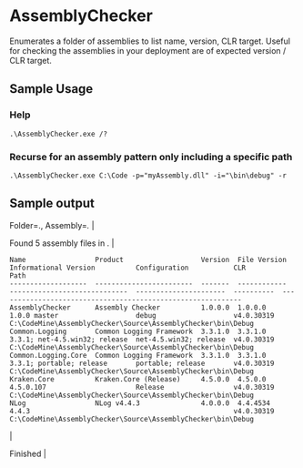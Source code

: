 # AssemblyChecker

Enumerates a folder of assemblies to list name, version, CLR target.
Useful for checking the assemblies in your deployment are of expected version / CLR target.

## Sample Usage

### Help

    .\AssemblyChecker.exe /?

### Recurse for an  assembly pattern only including a specific path

    .\AssemblyChecker.exe C:\Code -p="myAssembly.dll" -i="\bin\debug" -r

## Sample output

  Folder=., Assembly=*.* |

  Found 5 assembly files in . |

    Name                 Product                   Version  File Version  Informational Version          Configuration           CLR         Path
    -------------------  ------------------------  -------  ------------  -----------------------------  ----------------------  ----------  ------------------------------------------------------------
    AssemblyChecker      Assembly Checker          1.0.0.0  1.0.0.0       1.0.0 master                   debug                   v4.0.30319  C:\CodeMine\AssemblyChecker\Source\AssemblyChecker\bin\Debug
    Common.Logging       Common Logging Framework  3.3.1.0  3.3.1.0       3.3.1; net-4.5.win32; release  net-4.5.win32; release  v4.0.30319  C:\CodeMine\AssemblyChecker\Source\AssemblyChecker\bin\Debug
    Common.Logging.Core  Common Logging Framework  3.3.1.0  3.3.1.0       3.3.1; portable; release       portable; release       v4.0.30319  C:\CodeMine\AssemblyChecker\Source\AssemblyChecker\bin\Debug
    Kraken.Core          Kraken.Core (Release)     4.5.0.0  4.5.0.0       4.5.0.107                      Release                 v4.0.30319  C:\CodeMine\AssemblyChecker\Source\AssemblyChecker\bin\Debug
    NLog                 NLog v4.4.3               4.0.0.0  4.4.4534      4.4.3                                                  v4.0.30319  C:\CodeMine\AssemblyChecker\Source\AssemblyChecker\bin\Debug
  |

  Finished |
